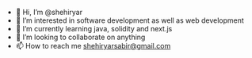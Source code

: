 - 👋 Hi, I’m @shehiryar
- 👀 I’m interested in software development as well as web development
- 🌱 I’m currently learning java, solidity and next.js
- 💞️ I’m looking to collaborate on anything
- 📫 How to reach me shehiryarsabir@gmail.com

